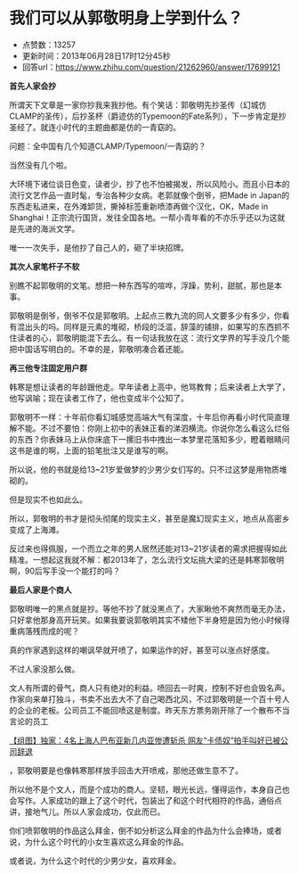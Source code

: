 # 我们可以从郭敬明身上学到什么？
- 点赞数：13257
- 更新时间：2013年06月28日17时12分45秒
- 回答url：https://www.zhihu.com/question/21262960/answer/17699121
<body>
 <p data-pid="Ow5dwwIp"><b>首先人家会抄</b></p>
 <p data-pid="sT32fXa8">所谓天下文章是一家你抄我来我抄他。有个笑话：郭敬明先抄圣传（幻城仿CLAMP的圣传），后抄圣杯（爵迹仿的Typemoon的Fate系列），下一步肯定是抄圣经了。就连小时代的主题曲都是仿的一青窈的。</p>
 <p data-pid="b4_RJOm-">问题：全中国有几个知道CLAMP/Typemoon/一青窈的？</p>
 <p data-pid="5kUY8Mhz">当然没有几个啦。</p>
 <p data-pid="WiIQ7lEI">大环境下诸位谈日色变，读者少，抄了也不怕被揭发，所以风险小。而且小日本的流行文艺作品一直时髦，专治各种少女病。老郭就像个倒爷，把Made in Japan的东西走私进来，在外滩卸货，撕掉标签重新喷漆再做个汉化，OK，Made in Shanghai！正宗流行国货，发往全国各地。一帮小青年看的不亦乐乎还以为这就是先进的海派文学。</p>
 <p data-pid="JIMgg7hc">唯一一次失手，是他抄了自己人的，砸了半块招牌。</p>
 <p data-pid="UT58nTwZ"><b>其次人家笔杆子不软</b></p>
 <p data-pid="mn9y5umg">别瞧不起郭敬明的文笔。想把一种东西写的喧哗，浮躁，势利，甜腻，那也是本事。</p>
 <p data-pid="iuDrjgwm">郭敬明是倒爷，倒爷不仅是郭敬明。上起点三教九流的同人文要多少有多少，你看有混出头的吗。同样是元素的堆砌，桥段的泛滥，辞藻的铺排，如果写的东西抓不住读者的心，郭敬明能混下去么。有一句话我放在这：流行文学界的写手没几个能把中国话写明白的。不幸的是，郭敬明凑合着还能。</p>
 <p data-pid="6-Imyw2W"><b>再三他专注固定用户群</b></p>
 <p data-pid="s7FCNWbb">韩寒是想让读者的年龄跟他走。早年读者上高中，他骂教育；后来读者上大学了，他写讽喻；现在读者工作了，他也变成半个公知了。</p>
 <p data-pid="Tl4zaUaz">郭敬明不一样：十年前你看幻城感觉高端大气有深度，十年后你再看小时代简直理解不能。不过不要怕：你刚上初中的表妹正看的涕泗横流。你说你怎么看这么烂俗的东西？你表妹马上从你床底下一摞旧书中拽出一本梦里花落知多少，瞪着眼睛问这书是谁的啊，上面的铅笔批注又是谁写的啊。</p>
 <p data-pid="ELtd57Ge">所以说，他的书就是给13~21岁爱做梦的少男少女们写的。只不过这梦是用物质堆砌的。</p>
 <p data-pid="ah5gfFQL">但是现实不也如此么。</p>
 <p data-pid="hcfIKEPK">所以，郭敬明的书才是彻头彻尾的现实主义，甚至是魔幻现实主义，地点从高密乡变成了上海滩。</p>
 <p data-pid="Oe2Dct5b">反过来也得佩服，一个而立之年的男人居然还能对13~21岁读者的需求把握得如此精准。一想起这我就不解：都2013年了，怎么流行文坛挑大梁的还是韩寒郭敬明啊，90后写手没一个能打的吗？</p>
 <p data-pid="4fuZx5pD"><b>最后人家是个商人</b></p>
 <p data-pid="FkT0yIsv">郭敬明唯一的黑点就是抄。等他不抄了就没黑点了，大家瞅他不爽然而毫无办法，只好拿他那身高开玩笑。如果我要说郭敬明其实不矮他下半身短是因为他小时候得重病落残而成的呢？</p>
 <p data-pid="sr84-4cc">真的作家遇到这样的嘲讽早就开喷了，如果运作的好，甚至可以涨点好感度。</p>
 <p data-pid="FTlfcjkn">不过人家没那么做。</p>
 <p data-pid="PE-TvP2z">文人有所谓的骨气，商人只有绝对的利益。喷回去一时爽，控制不好也会毁名声。作家向来单打独斗，书卖不出去大不了自己喝西北风，不过郭敬明是一个百十号人的企业的老板。公司员工不能回喷这是制度。昨天东方票务刚开除了一个散布不当言论的员工</p><a class=" wrap external" href="https://link.zhihu.com/?target=http%3A//live.kankanews.com/tufa/2013-06-27/0013154536.shtml" target="_blank" rel="nofollow noreferrer">【组图】独家：4名上海人巴布亚新几内亚惨遭斩杀 网友“卡债奴”拍手叫好已被公司辞退</a>
 <p data-pid="74NWHtGk">，郭敬明要是也像韩寒那样放手回击大开喷戒，那他还做生意不了。</p>
 <p data-pid="T2DU6n6u">所以他不是个文人，而是个成功的商人。坚韧，眼光长远，懂得运作，本身自己也会写作。人家成功的跟上了这个时代，包装出了和这个时代相符的作品，通俗点讲，接地气儿。所以人家会成功，仅此而已。</p>
 <p data-pid="VlHLB8K2">你们喷郭敬明的作品这么拜金，倒不如分析这么拜金的作品为什么会捧场，或者说，为什么这个时代的小女生喜欢这么拜金的作品。</p>
 <p data-pid="LafNdh5W">或者说，为什么这个时代的少男少女，喜欢拜金。</p>
</body>